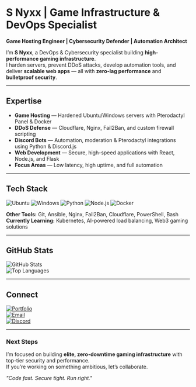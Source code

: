 # S Nyxx | Game Infrastructure & DevOps Specialist

**Game Hosting Engineer | Cybersecurity Defender | Automation Architect**

I’m **S Nyxx**, a DevOps & Cybersecurity specialist building **high-performance gaming infrastructure**.  
I harden servers, prevent DDoS attacks, develop automation tools, and deliver **scalable web apps** — all with **zero-lag performance** and **bulletproof security**.

---

## Expertise
- **Game Hosting** — Hardened Ubuntu/Windows servers with Pterodactyl Panel & Docker  
- **DDoS Defense** — Cloudflare, Nginx, Fail2Ban, and custom firewall scripting  
- **Discord Bots** — Automation, moderation & Pterodactyl integrations using Python & Discord.js  
- **Web Development** — Secure, high-speed applications with React, Node.js, and Flask  
- **Focus Areas** — Low latency, high uptime, and full automation

---

## Tech Stack
![Ubuntu](https://img.shields.io/badge/Ubuntu-E95420?style=for-the-badge&logo=ubuntu&logoColor=white)
![Windows](https://img.shields.io/badge/Windows-0078D6?style=for-the-badge&logo=windows&logoColor=white)
![Python](https://img.shields.io/badge/Python-3776AB?style=for-the-badge&logo=python&logoColor=white)
![Node.js](https://img.shields.io/badge/Node.js-339933?style=for-the-badge&logo=node.js&logoColor=white)
![Docker](https://img.shields.io/badge/Docker-2496ED?style=for-the-badge&logo=docker&logoColor=white)

**Other Tools:** Git, Ansible, Nginx, Fail2Ban, Cloudflare, PowerShell, Bash  
**Currently Learning:** Kubernetes, AI-powered load balancing, Web3 gaming solutions

---

## GitHub Stats
![GitHub Stats](https://github-readme-stats.vercel.app/api?username=SNyxx&show_icons=true&theme=tokyonight&hide_border=true)  
![Top Languages](https://github-readme-stats.vercel.app/api/top-langs/?username=SNyxx&layout=compact&theme=tokyonight&hide_border=true)

---

## Connect
[![Portfolio](https://img.shields.io/badge/Portfolio-00FF88?style=for-the-badge&logo=vercel&logoColor=black)](https://snyxx.vercel.app)  
[![Email](https://img.shields.io/badge/Email-EA4335?style=for-the-badge&logo=gmail&logoColor=white)](mailto:sysnyxx7@gmail.com)  
[![Discord](https://img.shields.io/badge/Discord-5865F2?style=for-the-badge&logo=discord&logoColor=white)](https://discordapp.com/users/1181166874818523166)

---

### Next Steps
I’m focused on building **elite, zero-downtime gaming infrastructure** with top-tier security and performance.  
If you’re working on something ambitious, let’s collaborate.

*"Code fast. Secure tight. Run right."*
